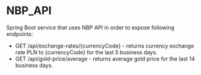 # NBP_API

Spring Boot service that uses NBP API in order to expose following endpoints:

* GET /api/exchange-rates/{currencyCode} - returns currency exchange rate PLN to {currencyCode} for the last 5 business days. 
* GET /api/gold-price/average - returns average gold price for the last 14 business days.
